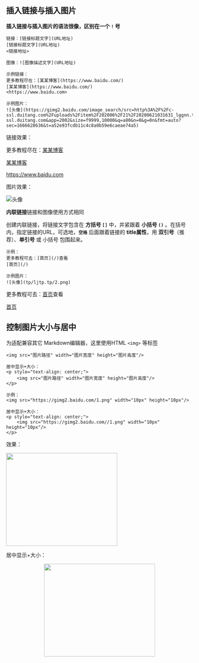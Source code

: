 ## 插入链接与插入图片

**插入链接与插入图片的语法很像，区别在一个 `!` 号**

```
链接：[链接标题文字](URL地址)
[链接标题文字](URL地址)
<链接地址>

图像：![图像描述文字](URL地址)

示例链接：
更多教程尽在：[某某博客](https://www.baidu.com/)
[某某博客](https://www.baidu.com/)
<https://www.baidu.com>

示例图片：
![头像](https://gimg2.baidu.com/image_search/src=http%3A%2F%2Fc-ssl.duitang.com%2Fuploads%2Fitem%2F202006%2F21%2F20200621031631_lggnn.thumb.400_0.png&refer=http%3A%2F%2Fc-ssl.duitang.com&app=2002&size=f9999,10000&q=a80&n=0&g=0n&fmt=auto?sec=1666628636&t=a52e93fcdb11c4c8a0b59e6caeae74a5)
```

链接效果：

更多教程尽在：[某某博客](https://www.baidu.com/)

[某某博客](https://www.baidu.com/)

<https://www.baidu.com>

图片效果：

![头像](https://gimg2.baidu.com/image_search/src=http%3A%2F%2Fc-ssl.duitang.com%2Fuploads%2Fitem%2F202006%2F21%2F20200621031631_lggnn.thumb.400_0.png&refer=http%3A%2F%2Fc-ssl.duitang.com&app=2002&size=f9999,10000&q=a80&n=0&g=0n&fmt=auto?sec=1666628636&t=a52e93fcdb11c4c8a0b59e6caeae74a5)



**内联链接**链接和图像使用方式相同

创建内联链接，将链接文字包含在 **方括号 `[]`** 中，并紧跟着 **小括号 `()`** 。在括号内，指定链接的URL，可选地，**`空格`** 后面跟着链接的 **title属性**，用 **双引号**（推荐）、**单引号** 或 小括号 包围起来。

```
示例：
更多教程可去：[首页](/)查看
[首页](/)

示例图片：
![头像](tp/ljtp.tp/2.png)
```

更多教程可去：[首页](/)查看

[首页](/)



##  控制图片大小与居中

为适配兼容其它 Markdown编辑器，这里使用HTML `<img>` 等标签

```
<img src="图片路径" width="图片宽度" height="图片高度"/>

居中显示+大小：
<p style="text-align: center;">
    <img src="图片路径" width="图片宽度" height="图片高度"/>
</p>

示例：
<img src="https://gimg2.baidu.com/1.png" width="10px" height="10px"/>

居中显示+大小：
<p style="text-align: center;">
    <img src="https://gimg2.baidu.com//1.png" width="10px" height="10px"/>
</p>

```

效果：

<img src="https://gimg2.baidu.com/image_search/src=http%3A%2F%2Fc-ssl.duitang.com%2Fuploads%2Fitem%2F202006%2F21%2F20200621031631_lggnn.thumb.400_0.png&refer=http%3A%2F%2Fc-ssl.duitang.com&app=2002&size=f9999,10000&q=a80&n=0&g=0n&fmt=auto?sec=1666628636&t=a52e93fcdb11c4c8a0b59e6caeae74a5" width="300px" height="250px"/>

居中显示+大小：
<p style="text-align: center;">
    <img src="https://gimg2.baidu.com/image_search/src=http%3A%2F%2Fc-ssl.duitang.com%2Fuploads%2Fitem%2F202006%2F21%2F20200621031631_lggnn.thumb.400_0.png&refer=http%3A%2F%2Fc-ssl.duitang.com&app=2002&size=f9999,10000&q=a80&n=0&g=0n&fmt=auto?sec=1666628636&t=a52e93fcdb11c4c8a0b59e6caeae74a5" width="300px" height="250px"/>
</p>

